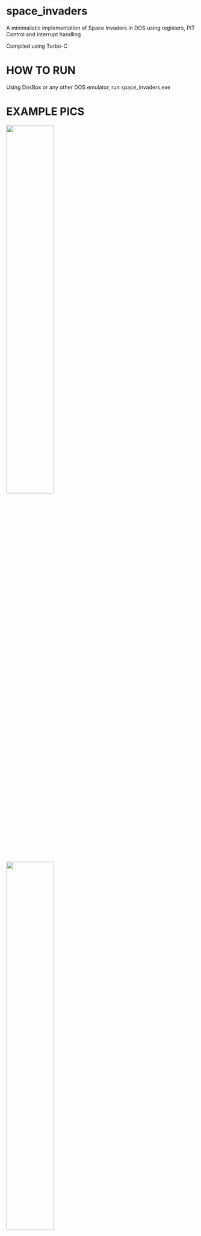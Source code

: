 # space_invaders
A minimalistic implementation of Space Invaders in DOS using registers, PIT Control and interrupt handling

Compiled using Turbo-C

# HOW TO RUN
Using DosBox or any other DOS emulator, run space_invaders.exe

# EXAMPLE PICS
<img src="https://github.com/GoodMoodMan/space_invaders/assets/86624574/3b3d918a-4b72-4416-b214-5d156855f59c.png" width=50% height=50%>
<img src="https://github.com/GoodMoodMan/space_invaders/assets/86624574/2afc118c-06ca-4c80-8c4e-c55175e0894f.png" width=50% height=50%>
<img src="https://github.com/GoodMoodMan/space_invaders/assets/86624574/bcd9d545-cbf9-44c2-9f58-a30402fcced0.png" width=50% height=50%>
<img src="https://github.com/GoodMoodMan/space_invaders/assets/86624574/a7f7b8d2-974c-4ccf-913b-18f38befae96.png" width=50% height=50%>
<img src="https://github.com/GoodMoodMan/space_invaders/assets/86624574/2736df69-30dc-466b-9115-0b63f4bb58410.png" width=50% height=50%>
